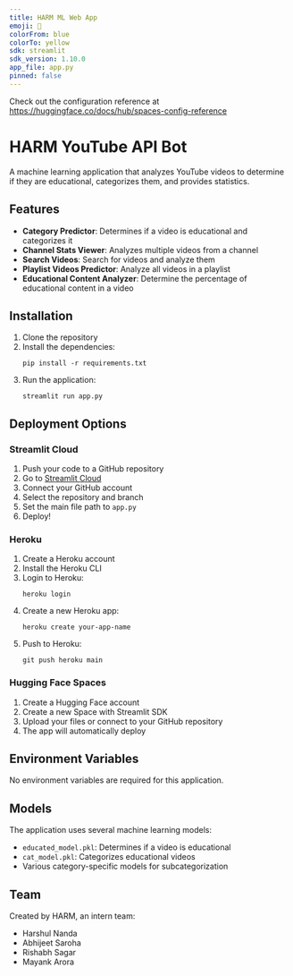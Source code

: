 ```yaml
---
title: HARM ML Web App
emoji: 🐠
colorFrom: blue
colorTo: yellow
sdk: streamlit
sdk_version: 1.10.0
app_file: app.py
pinned: false
---
```


Check out the configuration reference at https://huggingface.co/docs/hub/spaces-config-reference

# HARM YouTube API Bot

A machine learning application that analyzes YouTube videos to determine if they are educational, categorizes them, and provides statistics.

## Features

- **Category Predictor**: Determines if a video is educational and categorizes it
- **Channel Stats Viewer**: Analyzes multiple videos from a channel
- **Search Videos**: Search for videos and analyze them
- **Playlist Videos Predictor**: Analyze all videos in a playlist
- **Educational Content Analyzer**: Determine the percentage of educational content in a video

## Installation

1. Clone the repository
2. Install the dependencies:
   ```
   pip install -r requirements.txt
   ```
3. Run the application:
   ```
   streamlit run app.py
   ```

## Deployment Options

### Streamlit Cloud

1. Push your code to a GitHub repository
2. Go to [Streamlit Cloud](https://streamlit.io/cloud)
3. Connect your GitHub account
4. Select the repository and branch
5. Set the main file path to `app.py`
6. Deploy!

### Heroku

1. Create a Heroku account
2. Install the Heroku CLI
3. Login to Heroku:
   ```
   heroku login
   ```
4. Create a new Heroku app:
   ```
   heroku create your-app-name
   ```
5. Push to Heroku:
   ```
   git push heroku main
   ```

### Hugging Face Spaces

1. Create a Hugging Face account
2. Create a new Space with Streamlit SDK
3. Upload your files or connect to your GitHub repository
4. The app will automatically deploy

## Environment Variables

No environment variables are required for this application.

## Models

The application uses several machine learning models:
- `educated_model.pkl`: Determines if a video is educational
- `cat_model.pkl`: Categorizes educational videos
- Various category-specific models for subcategorization

## Team

Created by HARM, an intern team:
- Harshul Nanda
- Abhijeet Saroha
- Rishabh Sagar
- Mayank Arora
